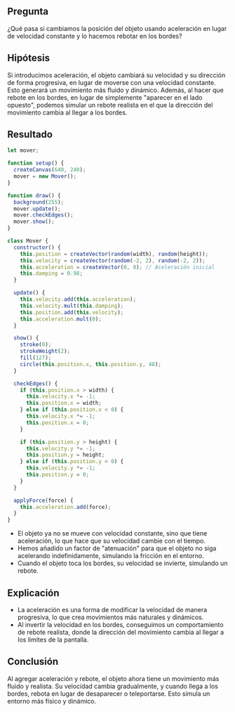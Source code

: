 ## Pregunta
¿Qué pasa si cambiamos la posición del objeto usando aceleración en lugar de velocidad constante y lo hacemos rebotar en los bordes?
## Hipótesis
Si introducimos aceleración, el objeto cambiará su velocidad y su dirección de forma progresiva, en lugar de moverse con una velocidad constante. Esto generará un movimiento más fluido y dinámico. Además, al hacer que rebote en los bordes, en lugar de simplemente "aparecer en el lado opuesto", podemos simular un rebote realista en el que la dirección del movimiento cambia al llegar a los bordes.
## Resultado
``` js
let mover;

function setup() {
  createCanvas(640, 240);
  mover = new Mover();
}

function draw() {
  background(255);
  mover.update();
  mover.checkEdges();
  mover.show();
}

class Mover {
  constructor() {
    this.position = createVector(random(width), random(height));
    this.velocity = createVector(random(-2, 2), random(-2, 2));
    this.acceleration = createVector(0, 0); // Aceleración inicial
    this.damping = 0.98;
  }

  update() {
    this.velocity.add(this.acceleration);
    this.velocity.mult(this.damping);
    this.position.add(this.velocity);
    this.acceleration.mult(0);
  }

  show() {
    stroke(0);
    strokeWeight(2);
    fill(127);
    circle(this.position.x, this.position.y, 48);
  }

  checkEdges() {
    if (this.position.x > width) {
      this.velocity.x *= -1;
      this.position.x = width;
    } else if (this.position.x < 0) {
      this.velocity.x *= -1; 
      this.position.x = 0;
    }

    if (this.position.y > height) {
      this.velocity.y *= -1; 
      this.position.y = height;
    } else if (this.position.y < 0) {
      this.velocity.y *= -1; 
      this.position.y = 0; 
    }
  }

  applyForce(force) {
    this.acceleration.add(force);
  }
}
```
* El objeto ya no se mueve con velocidad constante, sino que tiene aceleración, lo que hace que su velocidad cambie con el tiempo.
* Hemos añadido un factor de "atenuación" para que el objeto no siga acelerando indefinidamente, simulando la fricción en el entorno.
* Cuando el objeto toca los bordes, su velocidad se invierte, simulando un rebote.
## Explicación
* La aceleración es una forma de modificar la velocidad de manera progresiva, lo que crea movimientos más naturales y dinámicos.
* Al invertir la velocidad en los bordes, conseguimos un comportamiento de rebote realista, donde la dirección del movimiento cambia al llegar a los límites de la pantalla.
## Conclusión
Al agregar aceleración y rebote, el objeto ahora tiene un movimiento más fluido y realista. Su velocidad cambia gradualmente, y cuando llega a los bordes, rebota en lugar de desaparecer o teleportarse. Esto simula un entorno más físico y dinámico.
